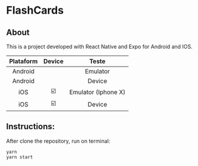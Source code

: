 # FlashCards
## About

This is a project developed with React Native and Expo for Android and IOS.

|      Plataform    |       Device             |        Teste        | 
|:-----------------:|:------------------------:|:-------------------:|
| Android           |                          | Emulator            |
| Android           |                          | Device              |
| iOS               | :ballot_box_with_check:  | Emulator (Iphone X) |  
| iOS               | :ballot_box_with_check:  | Device              |                 


## Instructions:
After clone the repository, run on terminal:
```
yarn
yarn start
```
